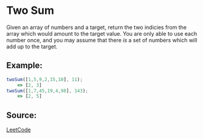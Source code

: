 # Two Sum

Given an array of numbers and a target, return the two indicies from the array which would amount to the target value. You are only able to use each number once, and you may assume that there *is* a set of numbers which will add up to the target. 

## Example:
```javascript
twoSum([1,5,9,2,15,10], 11);
    => [2, 3]
twoSum([1,7,45,19,4,98], 143);
    => [2, 5]
```
    

## Source:
[LeetCode](https://leetcode.com/problems/two-sum/)

